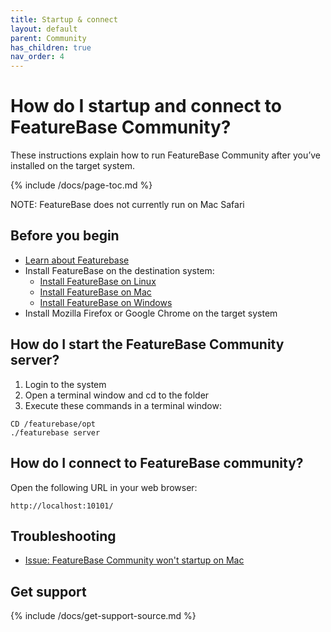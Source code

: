 ```yaml
---
title: Startup & connect
layout: default
parent: Community
has_children: true
nav_order: 4
---
```


# How do I startup and connect to FeatureBase Community?

These instructions explain how to run FeatureBase Community after you’ve installed on the target system.

{% include /docs/page-toc.md %}

<p class="note">NOTE: FeatureBase does not currently run on Mac Safari</p>

## Before you begin

* [Learn about Featurebase](welcome.md)
* Install FeatureBase on the destination system:
  * [Install FeatureBase on Linux](/docs/install-featurebase-linux)
  * [Install FeatureBase on Mac](/docs/install-featurebase-mac)
  * [Install FeatureBase on Windows](/docs/install-featurebase-windows)
* Install Mozilla Firefox or Google Chrome on the target system

## How do I start the FeatureBase Community server?

1. Login to the system
2. Open a terminal window and cd to the folder
2. Execute these commands in a terminal window:

```
CD /featurebase/opt
./featurebase server
```

## How do I connect to FeatureBase community?

Open the following URL in your web browser:

```
http://localhost:10101/
```

## Troubleshooting

* [Issue: FeatureBase Community won't startup on Mac](/community/issue-fb-community-mac.md)

## Get support

{% include /docs/get-support-source.md %}
